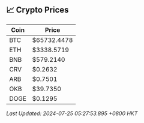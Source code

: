 ## 📈 Crypto Prices

| Coin | Price |
| ---- | ----- |
| BTC | $65732.4478 |
| ETH | $3338.5719 |
| BNB | $579.2140 |
| CRV | $0.2632 |
| ARB | $0.7501 |
| OKB | $39.7350 |
| DOGE | $0.1295 |

_Last Updated: 2024-07-25 05:27:53.895 +0800 HKT_
